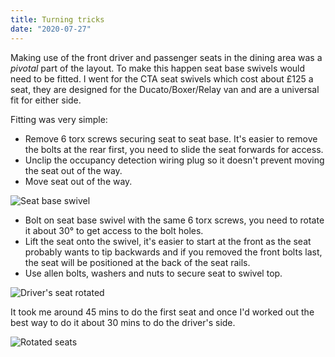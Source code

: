 ```yaml
---
title: Turning tricks
date: "2020-07-27"
---
```


Making use of the front driver and passenger seats in the dining area was a _pivotal_ part of the layout. To make this happen seat base swivels would need to be fitted.
I went for the CTA seat swivels which cost about £125 a seat, they are designed for the Ducato/Boxer/Relay van and are a universal fit for either side.

Fitting was very simple:

- Remove 6 torx screws securing seat to seat base. It's easier to remove the bolts at the rear first, you need to slide the seat forwards for access.
- Unclip the occupancy detection wiring plug so it doesn't prevent moving the seat out of the way.
- Move seat out of the way.

![Seat base swivel](seat-swivel.jpg)

- Bolt on seat base swivel with the same 6 torx screws, you need to rotate it about 30&deg; to get access to the bolt holes.
- Lift the seat onto the swivel, it's easier to start at the front as the seat probably wants to tip backwards and if you removed the front bolts last, the seat will be positioned at the back of the seat rails.
- Use allen bolts, washers and nuts to secure seat to swivel top.

![Driver's seat rotated](rotated-seat.jpg)

It took me around 45 mins to do the first seat and once I'd worked out the best way to do it about 30 mins to do the driver's side.

![Rotated seats](rotated-seats.jpg)
